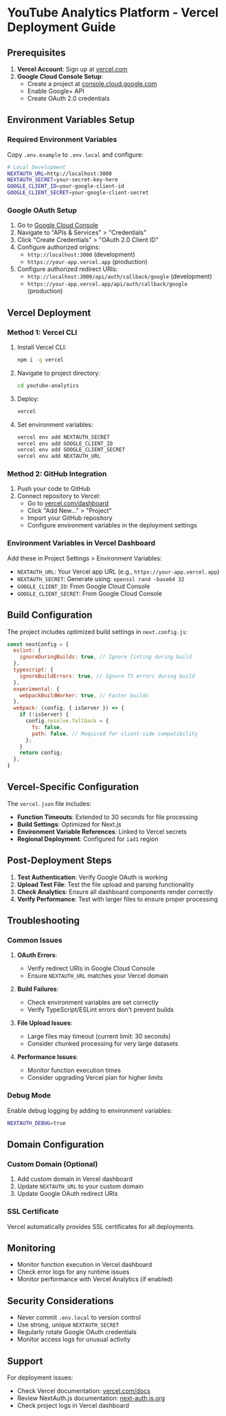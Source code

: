 # YouTube Analytics Platform - Vercel Deployment Guide

## Prerequisites

1. **Vercel Account**: Sign up at [vercel.com](https://vercel.com)
2. **Google Cloud Console Setup**: 
   - Create a project at [console.cloud.google.com](https://console.cloud.google.com)
   - Enable Google+ API
   - Create OAuth 2.0 credentials

## Environment Variables Setup

### Required Environment Variables

Copy `.env.example` to `.env.local` and configure:

```bash
# Local Development
NEXTAUTH_URL=http://localhost:3000
NEXTAUTH_SECRET=your-secret-key-here
GOOGLE_CLIENT_ID=your-google-client-id
GOOGLE_CLIENT_SECRET=your-google-client-secret
```

### Google OAuth Setup

1. Go to [Google Cloud Console](https://console.cloud.google.com)
2. Navigate to "APIs & Services" > "Credentials"
3. Click "Create Credentials" > "OAuth 2.0 Client ID"
4. Configure authorized origins:
   - `http://localhost:3000` (development)
   - `https://your-app.vercel.app` (production)
5. Configure authorized redirect URIs:
   - `http://localhost:3000/api/auth/callback/google` (development)
   - `https://your-app.vercel.app/api/auth/callback/google` (production)

## Vercel Deployment

### Method 1: Vercel CLI

1. Install Vercel CLI:
   ```bash
   npm i -g vercel
   ```

2. Navigate to project directory:
   ```bash
   cd youtube-analytics
   ```

3. Deploy:
   ```bash
   vercel
   ```

4. Set environment variables:
   ```bash
   vercel env add NEXTAUTH_SECRET
   vercel env add GOOGLE_CLIENT_ID
   vercel env add GOOGLE_CLIENT_SECRET
   vercel env add NEXTAUTH_URL
   ```

### Method 2: GitHub Integration

1. Push your code to GitHub
2. Connect repository to Vercel:
   - Go to [vercel.com/dashboard](https://vercel.com/dashboard)
   - Click "Add New..." > "Project"
   - Import your GitHub repository
   - Configure environment variables in the deployment settings

### Environment Variables in Vercel Dashboard

Add these in Project Settings > Environment Variables:

- `NEXTAUTH_URL`: Your Vercel app URL (e.g., `https://your-app.vercel.app`)
- `NEXTAUTH_SECRET`: Generate using: `openssl rand -base64 32`
- `GOOGLE_CLIENT_ID`: From Google Cloud Console
- `GOOGLE_CLIENT_SECRET`: From Google Cloud Console

## Build Configuration

The project includes optimized build settings in `next.config.js`:

```javascript
const nextConfig = {
  eslint: {
    ignoreDuringBuilds: true, // Ignore linting during build
  },
  typescript: {
    ignoreBuildErrors: true, // Ignore TS errors during build  
  },
  experimental: {
    webpackBuildWorker: true, // Faster builds
  },
  webpack: (config, { isServer }) => {
    if (!isServer) {
      config.resolve.fallback = {
        fs: false,
        path: false, // Required for client-side compatibility
      };
    }
    return config;
  },
}
```

## Vercel-Specific Configuration

The `vercel.json` file includes:

- **Function Timeouts**: Extended to 30 seconds for file processing
- **Build Settings**: Optimized for Next.js
- **Environment Variable References**: Linked to Vercel secrets
- **Regional Deployment**: Configured for `iad1` region

## Post-Deployment Steps

1. **Test Authentication**: Verify Google OAuth is working
2. **Upload Test File**: Test the file upload and parsing functionality
3. **Check Analytics**: Ensure all dashboard components render correctly
4. **Verify Performance**: Test with larger files to ensure proper processing

## Troubleshooting

### Common Issues

1. **OAuth Errors**: 
   - Verify redirect URIs in Google Cloud Console
   - Ensure `NEXTAUTH_URL` matches your Vercel domain

2. **Build Failures**:
   - Check environment variables are set correctly
   - Verify TypeScript/ESLint errors don't prevent builds

3. **File Upload Issues**:
   - Large files may timeout (current limit: 30 seconds)
   - Consider chunked processing for very large datasets

4. **Performance Issues**:
   - Monitor function execution times
   - Consider upgrading Vercel plan for higher limits

### Debug Mode

Enable debug logging by adding to environment variables:
```bash
NEXTAUTH_DEBUG=true
```

## Domain Configuration

### Custom Domain (Optional)

1. Add custom domain in Vercel dashboard
2. Update `NEXTAUTH_URL` to your custom domain
3. Update Google OAuth redirect URIs

### SSL Certificate

Vercel automatically provides SSL certificates for all deployments.

## Monitoring

- Monitor function execution in Vercel dashboard
- Check error logs for any runtime issues
- Monitor performance with Vercel Analytics (if enabled)

## Security Considerations

- Never commit `.env.local` to version control
- Use strong, unique `NEXTAUTH_SECRET`
- Regularly rotate Google OAuth credentials
- Monitor access logs for unusual activity

## Support

For deployment issues:
- Check Vercel documentation: [vercel.com/docs](https://vercel.com/docs)
- Review NextAuth.js documentation: [next-auth.js.org](https://next-auth.js.org)
- Check project logs in Vercel dashboard
